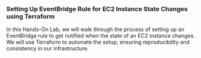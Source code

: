 ### Setting Up EventBridge Rule for EC2 Instance State Changes using Terraform

In this Hands-On Lab, we will walk through the process of setting up an EventBridge rule to get notified when the state of an EC2 instance changes. We will use Terraform to automate the setup, ensuring reproducibility and consistency in our infrastructure.